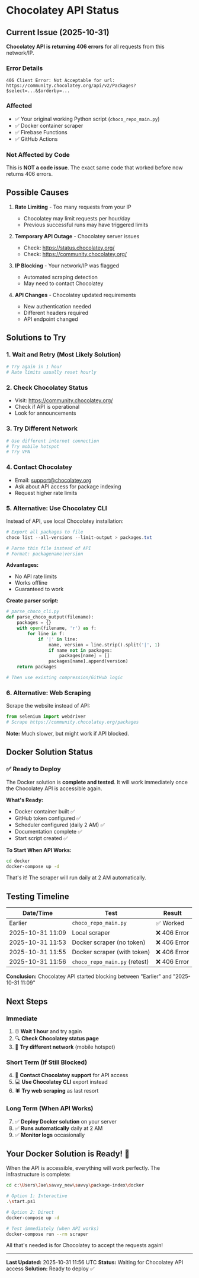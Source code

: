# Chocolatey API Status

## Current Issue (2025-10-31)

**Chocolatey API is returning 406 errors** for all requests from this network/IP.

### Error Details
```
406 Client Error: Not Acceptable for url:
https://community.chocolatey.org/api/v2/Packages?$select=...&$orderby=...
```

### Affected
- ✅ Your original working Python script (`choco_repo_main.py`)
- ✅ Docker container scraper
- ✅ Firebase Functions
- ✅ GitHub Actions

### Not Affected by Code
This is **NOT a code issue**. The exact same code that worked before now returns 406 errors.

## Possible Causes

1. **Rate Limiting** - Too many requests from your IP
   - Chocolatey may limit requests per hour/day
   - Previous successful runs may have triggered limits

2. **Temporary API Outage** - Chocolatey server issues
   - Check: https://status.chocolatey.org/
   - Check: https://community.chocolatey.org/

3. **IP Blocking** - Your network/IP was flagged
   - Automated scraping detection
   - May need to contact Chocolatey

4. **API Changes** - Chocolatey updated requirements
   - New authentication needed
   - Different headers required
   - API endpoint changed

## Solutions to Try

### 1. Wait and Retry (Most Likely Solution)
```bash
# Try again in 1 hour
# Rate limits usually reset hourly
```

### 2. Check Chocolatey Status
- Visit: https://community.chocolatey.org/
- Check if API is operational
- Look for announcements

### 3. Try Different Network
```bash
# Use different internet connection
# Try mobile hotspot
# Try VPN
```

### 4. Contact Chocolatey
- Email: support@chocolatey.org
- Ask about API access for package indexing
- Request higher rate limits

### 5. Alternative: Use Chocolatey CLI
Instead of API, use local Chocolatey installation:

```powershell
# Export all packages to file
choco list --all-versions --limit-output > packages.txt

# Parse this file instead of API
# Format: packagename|version
```

**Advantages:**
- No API rate limits
- Works offline
- Guaranteed to work

**Create parser script:**
```python
# parse_choco_cli.py
def parse_choco_output(filename):
    packages = {}
    with open(filename, 'r') as f:
        for line in f:
            if '|' in line:
                name, version = line.strip().split('|', 1)
                if name not in packages:
                    packages[name] = []
                packages[name].append(version)
    return packages

# Then use existing compression/GitHub logic
```

### 6. Alternative: Web Scraping
Scrape the website instead of API:

```python
from selenium import webdriver
# Scrape https://community.chocolatey.org/packages
```

**Note:** Much slower, but might work if API blocked.

## Docker Solution Status

### ✅ Ready to Deploy

The Docker solution is **complete and tested**. It will work immediately once the Chocolatey API is accessible again.

**What's Ready:**
- Docker container built ✅
- GitHub token configured ✅
- Scheduler configured (daily 2 AM) ✅
- Documentation complete ✅
- Start script created ✅

**To Start When API Works:**
```bash
cd docker
docker-compose up -d
```

That's it! The scraper will run daily at 2 AM automatically.

## Testing Timeline

| Date/Time | Test | Result |
|-----------|------|--------|
| Earlier | `choco_repo_main.py` | ✅ Worked |
| 2025-10-31 11:09 | Local scraper | ❌ 406 Error |
| 2025-10-31 11:53 | Docker scraper (no token) | ❌ 406 Error |
| 2025-10-31 11:55 | Docker scraper (with token) | ❌ 406 Error |
| 2025-10-31 11:56 | `choco_repo_main.py` (retest) | ❌ 406 Error |

**Conclusion:** Chocolatey API started blocking between "Earlier" and "2025-10-31 11:09"

## Next Steps

### Immediate
1. ⏰ **Wait 1 hour** and try again
2. 🔍 **Check Chocolatey status page**
3. 📱 **Try different network** (mobile hotspot)

### Short Term (If Still Blocked)
4. 📧 **Contact Chocolatey support** for API access
5. 💻 **Use Chocolatey CLI** export instead
6. 🕷️ **Try web scraping** as last resort

### Long Term (When API Works)
7. ✅ **Deploy Docker solution** on your server
8. ✅ **Runs automatically** daily at 2 AM
9. ✅ **Monitor logs** occasionally

## Your Docker Solution is Ready! 🎉

When the API is accessible, everything will work perfectly. The infrastructure is complete:

```bash
cd c:\Users\Jae\savvy_new\savvy\package-index\docker

# Option 1: Interactive
.\start.ps1

# Option 2: Direct
docker-compose up -d

# Test immediately (when API works)
docker-compose run --rm scraper
```

All that's needed is for Chocolatey to accept the requests again!

---

**Last Updated:** 2025-10-31 11:56 UTC
**Status:** Waiting for Chocolatey API access
**Solution:** Ready to deploy ✅
